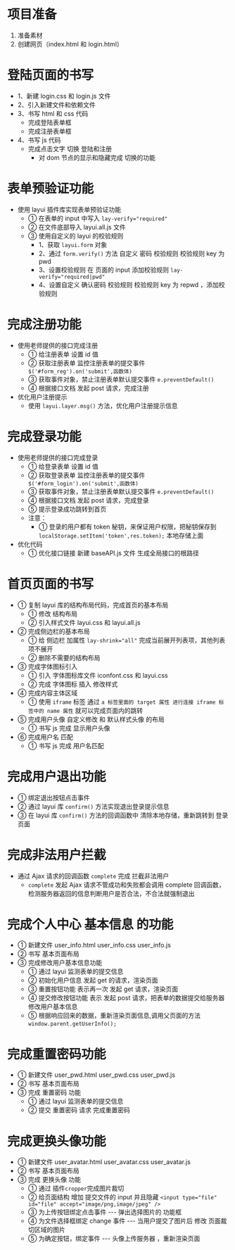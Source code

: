 # 项目准备

1. 准备素材
2. 创建网页（index.html 和 login.html）

# 登陆页面的书写

-   1、新建 login.css 和 login.js 文件
-   2、引入新建文件和依赖文件
-   3、书写 html 和 css 代码
    -   完成登陆表单框
    -   完成注册表单框
-   4、书写 js 代码
    -   完成点击文字 切换 登陆和注册
        -   对 dom 节点的显示和隐藏完成 切换的功能

# 表单预验证功能

-   使用 layui 插件库实现表单预验证功能
    -   ① 在表单的 input 中写入 `lay-verify="required"`
    -   ② 在文件底部导入 layui.all.js 文件
    -   ③ 使用自定义的 layui 的校验规则
        -   1、获取 `layui.form` 对象
        -   2、通过 `form.verify()` 方法 自定义 密码 校验规则 校验规则 key 为 pwd
        -   3、设置校验规则 在 页面的 input 添加校验规则 `lay-verify="required|pwd"`
        -   4、设置自定义 确认密码 校验规则 校验规则 key 为 repwd ，添加校验规则

# 完成注册功能

-   使用老师提供的接口完成注册
    -   ① 给注册表单 设置 id 值
    -   ② 获取注册表单 监控注册表单的提交事件 `$('#form_reg').on('submit',函数体)`
    -   ③ 获取事件对象，禁止注册表单默认提交事件 `e.preventDefault()`
    -   ④ 根据接口文档 发起 post 请求，完成注册
-   优化用户注册提示
    -   使用 `layui.layer.msg()` 方法，优化用户注册提示信息

# 完成登录功能

-   使用老师提供的接口完成登录
    -   ① 给登录表单 设置 id 值
    -   ② 获取登录表单 监控注册表单的提交事件 `$('#form_login').on('submit',函数体)`
    -   ③ 获取事件对象，禁止注册表单默认提交事件 `e.preventDefault()`
    -   ④ 根据接口文档 发起 post 请求，完成登录
    -   ⑤ 提示登录成功跳转到首页
    -   注意：
        -   ① 登录的用户都有 token 秘钥，来保证用户权限，把秘钥保存到 `localStorage.setItem('token',res.token);` 本地存储上面
-   优化代码
    -   ① 优化接口链接 新建 baseAPI.js 文件 生成全局接口的根路径

# 首页页面的书写

-   ① 复制 layui 库的结构布局代码，完成首页的基本布局
    -   ① 修改 结构布局
    -   ② 引入样式文件 layui.css 和 layui.all.js
-   ② 完成侧边栏的基本布局
    -   ① 给 侧边栏 加属性 `lay-shrink="all"` 完成当前展开列表项，其他列表项不展开
    -   ② 删除不需要的结构布局
-   ③ 完成字体图标引入
    -   ① 引入 字体图标库文件 iconfont.css 和 layui.css
    -   ② 完成 字体图标 插入 修改样式
-   ④ 完成内容主体区域
    -   ① 使用 `iframe` 标签 通过 `a 标签里面的 target 属性 进行连接 iframe 标签中的 name 属性` 就可以完成页面内的跳转
-   ⑤ 完成用户头像 自定义修改 和 默认样式头像 的布局
    -   ① 书写 js 完成 显示用户头像
-   ⑥ 完成用户名 匹配
    -   ① 书写 js 完成 用户名匹配

# 完成用户退出功能

-   ① 绑定退出按钮点击事件
-   ② 通过 layui 库 `confirm()` 方法实现退出登录提示信息
-   ③ 在 layui 库 `confirm()` 方法的回调函数中 清除本地存储，重新跳转到 登录页面

# 完成非法用户拦截

-   通过 Ajax 请求的回调函数 `complete` 完成 拦截非法用户
    -   `complete` 发起 Ajax 请求不管成功和失败都会调用 complete 回调函数，检测服务器返回的信息判断用户是否合法，不合法就强制退出

# 完成个人中心 基本信息 的功能

-   ① 新建文件 user_info.html user_info.css user_info.js
-   ② 书写 基本页面布局
-   ③ 完成修改用户基本信息功能
    -   ① 通过 layui 监测表单的提交信息
    -   ② 初始化用户信息 发起 get 的请求，渲染页面
    -   ③ 重置按钮功能 表示再一次 发起 get 请求，渲染页面
    -   ④ 提交修改按钮功能 表示 发起 post 请求，把表单的数据提交给服务器修改用户基本信息
    -   ⑤ 根据响应回来的数据，重新渲染页面信息,调用父页面的方法 `window.parent.getUserInfo();`

# 完成重置密码功能

-   ① 新建文件 user_pwd.html user_pwd.css user_pwd.js
-   ② 书写 基本页面布局
-   ③ 完成 重置密码 功能
    -   ① 通过 layui 监测表单的提交信息
    -   ② 提交 重置密码 请求 完成重置密码

# 完成更换头像功能

-   ① 新建文件 user_avatar.html user_avatar.css user_avatar.js
-   ② 书写 基本页面布局
-   ③ 完成 更换头像 功能
    -   ① 通过 插件`cropper`完成图片裁切
    -   ② 给页面结构 增加 提交文件的 input 并且隐藏 `<input type="file" id="file" accept="image/png,image/jpeg" />`
    -   ③ 为上传按钮绑定点击事件 --- 弹出选择图片的 功能框
    -   ④ 为文件选择框绑定 change 事件 --- 当用户提交了图片后 修改 页面裁切区域的图片
    -   ⑤ 为确定按钮，绑定事件 --- 头像上传服务器 ，重新渲染页面